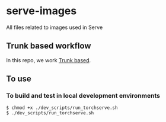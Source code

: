 # serve-images
All files related to images used in Serve

## Trunk based workflow
In this repo, we work [Trunk based](https://www.toptal.com/software/trunk-based-development-git-flow). 

## To use

### To build and test in local development environments

```
$ chmod +x ./dev_scripts/run_torchserve.sh
$ ./dev_scripts/run_torchserve.sh
```
